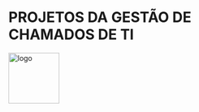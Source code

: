 <h1>PROJETOS DA GESTÃO DE CHAMADOS DE TI </h1>

<img scr="c:\Users\natan\Documents\projetos\Imagem1.png" alt="logo" width="100" height="100" title="Logo da empresa"></img>

